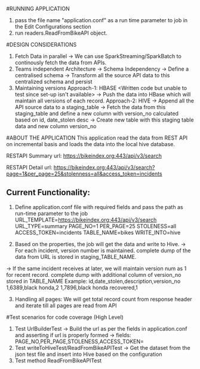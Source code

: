#RUNNING APPLICATION
1. pass the file name "application.conf" as a run time parameter to job in the Edit Configurations section
2. run readers.ReadFromBikeAPI object.

#DESIGN CONSIDERATIONS
1. Fetch Data in parallel -> We can use SparkStreaming/SparkBatch to continously fetch the data from APIs.
2. Teams independent Architecture -> Schema Independency
   -> Define a centralised schema 
   -> Transform all the source API data to this centralized schema and persist 
3. Maintaining versions
   Approach-1: HBASE <Written code but unable to test since set-up isn't available>
    -> Push the data into HBase which will maintain all versions of each record.
   Approach-2: HIVE	
    -> Append all the API source data to a staging_table
    -> Fetch the data from this staging_table and define a new column with version_no calculated based on id, date_stolen desc
    -> Create new table with this staging table data and new column version_no
	
#ABOUT THE APPLICATION
This application read the data from REST API on incremental basis and loads the data into the local hive database.

RESTAPI Summary url:
https://bikeindex.org:443/api/v3/search

RESTAPI Detail url:
https://bikeindex.org:443/api/v3/search?page=1&per_page=25&stolenness=all&access_token=incidents


Current Functionality:
----------------------
1. Define application.conf file with required fields and pass the path as run-time parameter to the job
URL_TEMPLATE=https://bikeindex.org:443/api/v3/search
URL_TYPE=summary
PAGE_NO=1
PER_PAGE=25
STOLENESS=all
ACCESS_TOKEN=incidents
TABLE_NAME=bikes
WRITE_INTO=hive

2. Based on the properties, the job will get the data and write to Hive.
-> For each incident, version number is maintained. 
complete dump of the data from URL is stored in staging_TABLE_NAME.

-> If the same incident receives at later, we will maintain version num as 1 for recent record.
complete dump with additional column of version_no stored in TABLE_NAME
Example:
id,date_stolen,description,version_no
1,6389,black honda,2
1,7896,black honda recovered,1

3. Handling all pages: 
We will get total record count from response header and iterate till all pages are read from API

#Test scenarios for code coverage (High Level)
1. Test UrlBuilderTest
    -> Build the url as per the fields in application.conf and asserting if url is properly formed 
	-> fields: PAGE_NO,PER_PAGE,STOLENESS,ACCESS_TOKEN=
2. Test writeToHiveTest/ReadFromBikeAPITest
    -> Get the dataset from the json test file and insert into Hive based on the configuration
3. Test method ReadFromBikeAPITest
